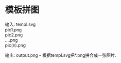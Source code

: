 模板拼图
========

输入:
    templ.svg  
    pic1.png  
    pic2.png  
    ....png  
    pic(n).png  

输出:
    output.png - 根据templ.svg把*.png拼合成一张图片.  

